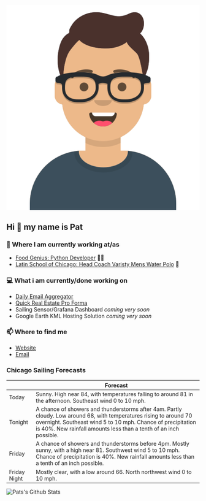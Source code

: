 [![Social banner for p-j-falconer](https://raw.githubusercontent.com/P-J-FALCONER/P-J-FALCONER/master/assets/avataaars.svg)](https://patfalconer.com/)
## Hi :wave: my name is Pat

### 💼 Where I am currently working at/as
- [Food Genius: Python Developer](https://getfoodgenius.com/) 🍔🐍
- [Latin School of Chicago: Head Coach Varisty Mens Water Polo](https://www.latinschool.org/) 🤽


### 💻 What i am currently/done working on
 - [Daily Email Aggregator](https://github.com/P-J-FALCONER/dott_daily_mail)
 - [Quick Real Estate Pro Forma](https://github.com/P-J-FALCONER/henry)
 - Sailing Sensor/Grafana Dashboard *coming very soon*
 - Google Earth KML Hosting Solution *coming very soon*

### 📫 Where to find me
 - [Website](https://patfalconer.com/)
 - [Email](mailto:patrick.j.falconer@gmail.com)


### Chicago Sailing Forecasts
|   | Forecast  |
|---|---|
| Today | Sunny. High near 84, with temperatures falling to around 81 in the afternoon. Southeast wind 0 to 10 mph. |
| Tonight | A chance of showers and thunderstorms after 4am. Partly cloudy. Low around 68, with temperatures rising to around 70 overnight. Southeast wind 5 to 10 mph. Chance of precipitation is 40%. New rainfall amounts less than a tenth of an inch possible. |
| Friday | A chance of showers and thunderstorms before 4pm. Mostly sunny, with a high near 81. Southwest wind 5 to 10 mph. Chance of precipitation is 40%. New rainfall amounts less than a tenth of an inch possible. |
| Friday Night | Mostly clear, with a low around 66. North northwest wind 0 to 10 mph. |

![Pats's Github Stats](https://github-readme-stats.vercel.app/api?username=p-j-falconer&show_icons=true&theme=radical)

